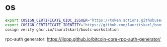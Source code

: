 # os



```bash
export COSIGN_CERTIFICATE_OIDC_ISSUER="https://token.actions.githubusercontent.com"
export COSIGN_CERTIFICATE_IDENTITY="https://github.com/lauritskarl/bootc-workstation/.github/workflows/build.yaml@refs/heads/main"
cosign verify ghcr.io/lauritskarl/bootc-workstation
```

rpc-auth generator: https://jlopp.github.io/bitcoin-core-rpc-auth-generator/